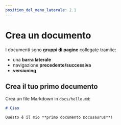 ```yaml
---
position_del_menu_laterale: 2.1
---
```


# Crea un documento

I documenti sono **gruppi di pagine** collegate tramite:

- una **barra laterale**
- navigazione **precedente/successiva**
- **versioning**

## Crea il tuo primo documento

Crea un file Markdown in `docs/hello.md`:

```md title="docs/hello.md"
# Ciao

Questo è il mio **primo documento Docusaurus**!
```